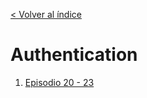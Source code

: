 [< Volver al índice](/docs/README.md)

# Authentication

1. [Episodio 20 - 23 ](./authentication/episode20-23.md)